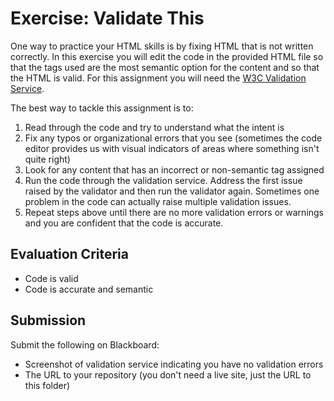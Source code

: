 # Exercise: Validate This
One way to practice your HTML skills is by fixing HTML that is not written correctly. In this exercise you will edit the code in the provided HTML file so that the tags used are the most semantic option for the content and so that the HTML is valid. For this assignment you will need the [W3C Validation Service](https://validator.w3.org/).

The best way to tackle this assignment is to:
1. Read through the code and try to understand what the intent is
1. Fix any typos or organizational errors that you see (sometimes the code editor provides us with visual indicators of areas where something isn't quite right)
1. Look for any content that has an incorrect or non-semantic tag assigned
1. Run the code through the validation service. Address the first issue raised by the validator and then run the validator again. Sometimes one problem in the code can actually raise multiple validation issues.
1. Repeat steps above until there are no more validation errors or warnings and you are confident that the code is accurate.

## Evaluation Criteria
- Code is valid
- Code is accurate and semantic

## Submission
Submit the following on Blackboard:
- Screenshot of validation service indicating you have no validation errors
- The URL to your repository (you don't need a live site, just the URL to this folder)
